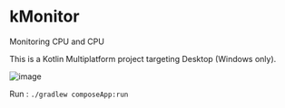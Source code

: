 # kMonitor

Monitoring CPU and CPU

This is a Kotlin Multiplatform project targeting Desktop (Windows only).

![image](https://github.com/user-attachments/assets/4d4d1661-d9ae-4a28-943f-a224a7fa4521)

Run : `./gradlew composeApp:run`
